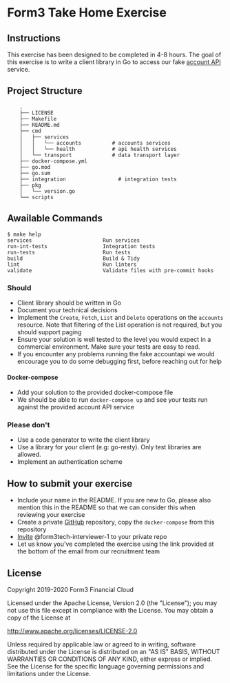 # Form3 Take Home Exercise

## Instructions
This exercise has been designed to be completed in 4-8 hours. The goal of this exercise is to write a client library
in Go to access our fake [account API](http://api-docs.form3.tech/api.html#organisation-accounts) service.

## Project Structure

```
    .
    ├── LICENSE
    ├── Makefile
    ├── README.md
    ├── cmd
    │   ├── services
    │   │   └── accounts          # accounts services
    │   │   └── health            # api health services
    │   └── transport             # data transport layer
    ├── docker-compose.yml
    ├── go.mod
    ├── go.sum
    ├── integration                 # integration tests
    ├── pkg
    │   └── version.go
    └── scripts
```

## Awailable Commands

<!-- START makefile-doc -->
```
$ make help 
services                       Run services
run-int-tests                  Integration tests
run-tests                      Run tests
build                          Build & Tidy
lint                           Run linters
validate                       Validate files with pre-commit hooks 
```
<!-- END makefile-doc -->

### Should
- Client library should be written in Go
- Document your technical decisions
- Implement the `Create`, `Fetch`, `List` and `Delete` operations on the `accounts` resource. Note that filtering of the List operation is not required, but you should support paging
- Ensure your solution is well tested to the level you would expect in a commercial environment. Make sure your tests are easy to read.
- If you encounter any problems running the fake accountapi we would encourage you to do some debugging first,
before reaching out for help

#### Docker-compose
 - Add your solution to the provided docker-compose file
 - We should be able to run `docker-compose up` and see your tests run against the provided account API service

### Please don't
- Use a code generator to write the client library
- Use a library for your client (e.g: go-resty). Only test libraries are allowed.
- Implement an authentication scheme

## How to submit your exercise
- Include your name in the README. If you are new to Go, please also mention this in the README so that we can consider this when reviewing your exercise
- Create a private [GitHub](https://help.github.com/en/articles/create-a-repo) repository, copy the `docker-compose` from this repository
- [Invite](https://help.github.com/en/articles/inviting-collaborators-to-a-personal-repository) @form3tech-interviewer-1 to your private repo
- Let us know you've completed the exercise using the link provided at the bottom of the email from our recruitment team

## License
Copyright 2019-2020 Form3 Financial Cloud

Licensed under the Apache License, Version 2.0 (the "License"); you may not use this file except in compliance with the License.
You may obtain a copy of the License at

http://www.apache.org/licenses/LICENSE-2.0

Unless required by applicable law or agreed to in writing, software distributed under the License is distributed on an "AS IS" BASIS, WITHOUT WARRANTIES OR CONDITIONS OF ANY KIND, either express or implied. See the License for the specific language governing permissions and limitations under the License.
